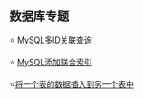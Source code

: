 ## 数据库专题

⭐️ [MySQL多ID关联查询](/知识碎片/数据库专题/MySQL多ID关联查询.md)

⭐️ [MySQL添加联合索引](/知识碎片/数据库专题/MySQL添加联合索引.md)

⭐️[将一个表的数据插入到另一个表中](/知识碎片/数据库专题/将一个表的数据插入到另一个表中.md)
